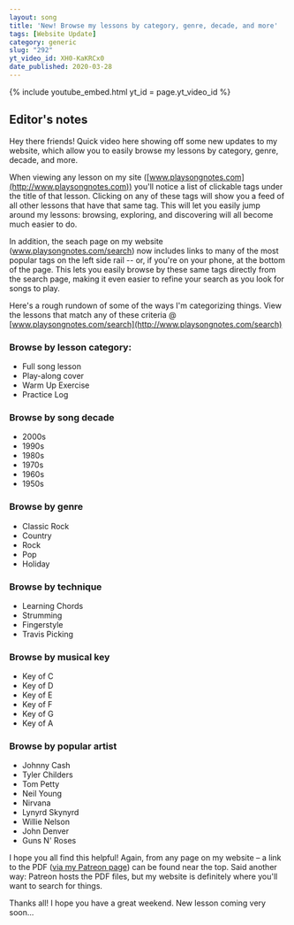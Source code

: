 ```yaml
---
layout: song
title: 'New! Browse my lessons by category, genre, decade, and more'
tags: [Website Update]
category: generic
slug: "292"
yt_video_id: XH0-KaKRCx0
date_published: 2020-03-28
---
```


<!-- Coming soon... -->

{% include youtube_embed.html yt_id = page.yt_video_id %}

## Editor's notes

Hey there friends! Quick video here showing off some new updates to my website, which allow you to easily browse my lessons by category, genre, decade, and more.

When viewing any lesson on my site ([www.playsongnotes.com](http://www.playsongnotes.com)) you'll notice a list of clickable tags under the title of that lesson. Clicking on any of these tags will show you a feed of all other lessons that have that same tag. This will let you easily jump around my lessons: browsing, exploring, and discovering will all become much easier to do.

In addition, the seach page on my website (www.playsongnotes.com/search) now includes links to many of the most popular tags on the left side rail -- or, if you're on your phone, at the bottom of the page. This lets you easily browse by these same tags directly from the search page, making it even easier to refine your search as you look for songs to play.

Here's a rough rundown of some of the ways I'm categorizing things. View the lessons that match any of these criteria @ [www.playsongnotes.com/search](http://www.playsongnotes.com/search)

### Browse by lesson category:

- Full song lesson
- Play-along cover
- Warm Up Exercise
- Practice Log

### Browse by song decade

- 2000s
- 1990s
- 1980s
- 1970s
- 1960s
- 1950s

### Browse by genre

- Classic Rock
- Country
- Rock
- Pop
- Holiday

### Browse by technique

- Learning Chords
- Strumming
- Fingerstyle
- Travis Picking

### Browse by musical key

- Key of C
- Key of D
- Key of E
- Key of F
- Key of G
- Key of A

### Browse by popular artist

- Johnny Cash
- Tyler Childers
- Tom Petty
- Neil Young
- Nirvana
- Lynyrd Skynyrd
- Willie Nelson
- John Denver
- Guns N' Roses

I hope you all find this helpful! Again, from any page on my website – a link to the PDF ([via my Patreon page](http://patreon.com/songnotes)) can be found near the top. Said another way: Patreon hosts the PDF files, but my website is definitely where you'll want to search for things.

Thanks all! I hope you have a great weekend. New lesson coming very soon...

